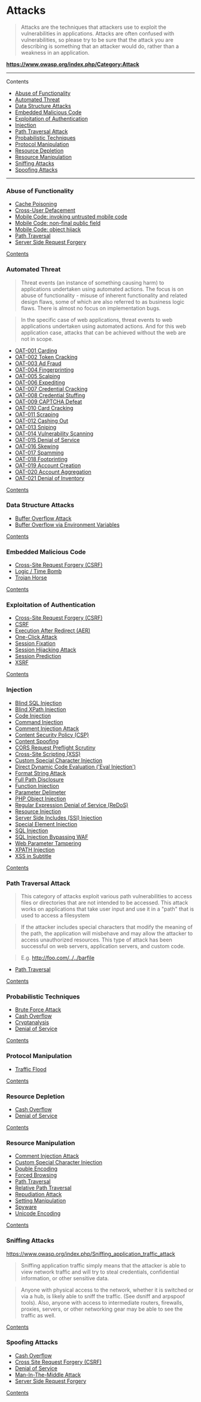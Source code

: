 # Attacks

> Attacks are the techniques that attackers use to exploit the vulnerabilities in applications. Attacks are often confused with vulnerabilities, so please try to be sure that the attack you are describing is something that an attacker would do, rather than a weakness in an application.

**https://www.owasp.org/index.php/Category:Attack**

---

<!-- START doctoc generated TOC please keep comment here to allow auto update -->
<!-- DON'T EDIT THIS SECTION, INSTEAD RE-RUN doctoc TO UPDATE -->
Contents

- [Abuse of Functionality](#abuse-of-functionality)
- [Automated Threat](#automated-threat)
- [Data Structure Attacks](#data-structure-attacks)
- [Embedded Malicious Code](#embedded-malicious-code)
- [Exploitation of Authentication](#exploitation-of-authentication)
- [Injection](#injection)
- [Path Traversal Attack](#path-traversal-attack)
- [Probabilistic Techniques](#probabilistic-techniques)
- [Protocol Manipulation](#protocol-manipulation)
- [Resource Depletion](#resource-depletion)
- [Resource Manipulation](#resource-manipulation)
- [Sniffing Attacks](#sniffing-attacks)
- [Spoofing Attacks](#spoofing-attacks)

<!-- END doctoc generated TOC please keep comment here to allow auto update -->

---

### Abuse of Functionality

- [Cache Poisoning](https://www.owasp.org/index.php/Cache_Poisoning "The impact of a maliciously constructed response can be magnified if it is cached either by a web cache used by multiple users or even the browser cache of a single user.")
- [Cross-User Defacement](https://www.owasp.org/index.php/Cross-User_Defacement "An attacker can make a single request to a vulnerable server that will cause the sever to create two responses, the second of which may be misinterpreted as a response to a different request, possibly one made by another user sharing the same TCP connection with the sever.")
- [Mobile Code: invoking untrusted mobile code](https://www.owasp.org/index.php/Mobile_code:_invoking_untrusted_mobile_code "Manipulation of a mobile code in order to execute malicious operations at the client side.")
- [Mobile Code: non-final public field](https://www.owasp.org/index.php/Mobile_code:_non-final_public_field "This attack aims to manipulate non-final public variables used in mobile code, by injecting malicious values on it, mostly in Java and C++ applications.")
- [Mobile Code: object hijack](https://www.owasp.org/index.php/Mobile_code:_object_hijack "This attack consists of a technique to create objects without constructors’ methods by taking advantage of the clone() method of Java-based applications.")
- [Path Traversal](https://www.owasp.org/index.php/Path_Traversal "A path traversal attack (also known as directory traversal) aims to access files and directories that are stored outside the web root folder.")
- [Server Side Request Forgery](https://www.owasp.org/index.php/Server_Side_Request_Forgery "Abuse of functionality on the server to read or update internal resources. The attacker can supply or a modify a URL which the code running on the server will read or submit data to.")

[Contents](#contents)


### Automated Threat

> Threat events (an instance of something causing harm) to applications undertaken using automated actions. The focus is on abuse of functionality - misuse of inherent functionality and related design flaws, some of which are also referred to as business logic flaws. There is almost no focus on implementation bugs.

> In the specific case of web applications, threat events to web applications undertaken using automated actions. And for this web application case, attacks that can be achieved without the web are not in scope.

- [OAT-001 Carding](https://www.owasp.org/index.php/OAT-001_Carding "Multiple payment authorisation attempts used to verify the validity of bulk stolen payment card data.")
- [OAT-002 Token Cracking](https://www.owasp.org/index.php/OAT-002_Token_Cracking "Mass enumeration of coupon numbers, voucher codes, discount tokens, etc.")
- [OAT-003 Ad Fraud](https://www.owasp.org/index.php/OAT-003_Ad_Fraud "False clicks and fraudulent display of web-placed advertisements.")
- [OAT-004 Fingerprinting](https://www.owasp.org/index.php/OAT-004_Fingerprinting "Elicit information about the supporting so ware and framework types and versions.")
- [OAT-005 Scalping](https://www.owasp.org/index.php/OAT-005_Scalping "Obtain limited-availability and/or preferred goods/services by unfair methods.")
- [OAT-006 Expediting](https://www.owasp.org/index.php/OAT-006_Expediting "Perform actions to hasten progress of usually slow, tedious or time-consuming actions.")
- [OAT-007 Credential Cracking](https://www.owasp.org/index.php/OAT-007_Credential_Cracking "Identify valid login credentials by trying different values for usernames and/or passwords.")
- [OAT-008 Credential Stuffing](https://www.owasp.org/index.php/OAT-008_Credential_Stuffing "Mass log in attempts used to verify the validity of stolen username/password pairs.")
- [OAT-009 CAPTCHA Defeat](https://www.owasp.org/index.php/OAT-009_CAPTCHA_Defeat "Solve anti-automation tests.")
- [OAT-010 Card Cracking](https://www.owasp.org/index.php/OAT-010_Card_Cracking "Identify missing start/expiry dates and security codes for stolen payment card data by trying different values.")
- [OAT-011 Scraping](https://www.owasp.org/index.php/OAT-011_Scraping "Collect application content and/or other data for use elsewhere.")
- [OAT-012 Cashing Out](https://www.owasp.org/index.php/OAT-012_Cashing_Out "Buy goods or obtain cash utilising validated stolen payment card or other user account data.")
- [OAT-013 Sniping](https://www.owasp.org/index.php/OAT-013_Sniping "Last minute bid or offer for goods or services.")
- [OAT-014 Vulnerability Scanning](https://www.owasp.org/index.php/OAT-014_Vulnerability_Scanning "Crawl and fuzz application to identify weaknesses and possible vulnerabilities.")
- [OAT-015 Denial of Service](https://www.owasp.org/index.php/OAT-015_Denial_of_Service "Target resources of the application and database servers, or individual user accounts, to achieve denial of service (DoS).")
- [OAT-016 Skewing](https://www.owasp.org/index.php/OAT-016_Skewing "Repeated link clicks, page requests or form submissions intended to alter some metric.")
- [OAT-017 Spamming](https://www.owasp.org/index.php/OAT-017_Spamming "Malicious or questionable information addition that appears in public or private content, databases or user messages.")
- [OAT-018 Footprinting](https://www.owasp.org/index.php/OAT-018_Footprinting "Probe and explore application to identify its constituents and properties.")
- [OAT-019 Account Creation](https://www.owasp.org/index.php/OAT-019_Account_Creation "Create multiple accounts for subsequent misuse.")
- [OAT-020 Account Aggregation](https://www.owasp.org/index.php/OAT-020_Account_Aggregation "Use by an intermediary application that collects together multiple accounts and interacts on their behalf.")
- [OAT-021 Denial of Inventory](https://www.owasp.org/index.php/OAT-021_Denial_of_Inventory "Deplete goods or services stock without ever completing the purchase or committing to the transaction.")

[Contents](#contents)


### Data Structure Attacks

- [Buffer Overflow Attack](https://www.owasp.org/index.php/Buffer_overflow_attack "Buffer overflows can consist of overflowing the stack (Stack overflow) or overflowing the heap (Heap overflow).")
- [Buffer Overflow via Environment Variables](https://www.owasp.org/index.php/Buffer_Overflow_via_Environment_Variables "This attack pattern involves causing a buffer overflow through manipulation of environment variables.")

[Contents](#contents)


### Embedded Malicious Code

- [Cross-Site Request Forgery (CSRF)](https://www.owasp.org/index.php/Cross-Site_Request_Forgery_(CSRF) "Cross-Site Request Forgery (CSRF) is an attack that forces an end user to execute unwanted actions on a web application in which they're currently authenticated.")
- [Logic / Time Bomb](https://www.owasp.org/index.php/Logic/time_bomb "A logic bomb is a piece of malicious code that executes when specific trigger conditions are met.")
- [Trojan Horse](https://www.owasp.org/index.php/Trojan_Horse "A Trojan Horse is a program that uses malicious code masqueraded as a trusted application.")

[Contents](#contents)


### Exploitation of Authentication

- [Cross-Site Request Forgery (CSRF)](https://www.owasp.org/index.php/Cross-Site_Request_Forgery_(CSRF) "Cross-Site Request Forgery (CSRF) is an attack that forces an end user to execute unwanted actions on a web application in which they're currently authenticated.")
- [CSRF](https://www.owasp.org/index.php/CSRF "Cross-Site Request Forgery (CSRF) is an attack that forces an end user to execute unwanted actions on a web application in which they're currently authenticated.")
- [Execution After Redirect (AER)](https://www.owasp.org/index.php/Execution_After_Redirect_(EAR) "Execution After Redirect (EAR) is an attack where an attacker ignores redirects and retrieves sensitive content intended for authenticated users.")
- [One-Click Attack](https://www.owasp.org/index.php/One-Click_Attack "Cross-Site Request Forgery (CSRF)")
- [Session Fixation](https://www.owasp.org/index.php/Session_fixation "Session Fixation is an attack that permits an attacker to hijack a valid user session. When authenticating a user, the vulnerable app doesn’t assign a new session ID, making it possible to use an existent session ID.")
- [Session Hijacking Attack](https://www.owasp.org/index.php/Session_hijacking_attack "The Session Hijacking attack consists of the exploitation of the web session control mechanism, which is normally managed for a session token. The Session Hijacking attack compromises the session token by stealing or predicting a valid session token to gain unauthorized access to the Web Server.")
- [Session Prediction](https://www.owasp.org/index.php/Session_Prediction "The session prediction attack focuses on predicting session ID values that permit an attacker to bypass the authentication schema of an application. By analyzing and understanding the session ID generation process, an attacker can predict a valid session ID value and get access to the application.")
- [XSRF](https://www.owasp.org/index.php/XSRF "Cross-Site Request Forgery (CSRF)")

[Contents](#contents)


### Injection

- [Blind SQL Injection](https://www.owasp.org/index.php/Blind_SQL_Injection "Blind SQL (Structured Query Language) injection is a type of SQL Injection attack that asks the database true or false questions and determines the answer based on the applications response. This attack is often used when the web application is configured to show generic error messages, but has not mitigated the code that is vulnerable to SQL injection.")
- [Blind XPath Injection](https://www.owasp.org/index.php/Blind_XPath_Injection "XPath is a type of query language that describes how to locate specific elements (including attributes, processing instructions, etc.) in an XML document. Since it is a query language, XPath is somewhat similar to Structured Query Language (SQL), however, XPath is different in that it can be used to reference almost any part of an XML document without access control restrictions. Using an XPATH Injection attack, an attacker is able to modify the XPATH query to perform an action of his choosing.")
- [Code Injection](https://www.owasp.org/index.php/Code_Injection "Code Injection is the general term for attack types which consist of injecting code that is then interpreted/executed by the application. This type of attack exploits poor handling of untrusted data. These types of attacks are usually made possible due to a lack of proper input/output data validation.")
- [Command Injection](https://www.owasp.org/index.php/Command_Injection "Command injection is an attack in which the goal is execution of arbitrary commands on the host operating system via a vulnerable application. Command injection attacks are possible when an application passes unsafe user supplied data (forms, cookies, HTTP headers etc.) to a system shell.")
- [Comment Injection Attack](https://www.owasp.org/index.php/Comment_Injection_Attack "Comments injected into an application through input can be used to compromise a system. As data is parsed, an injected/malformed comment may cause the process to take unexpected actions that result in an attack.")
- [Content Security Policy (CSP)](https://www.owasp.org/index.php/Content_Security_Policy "The risk with CSP can have 2 main sources: 1) Policies misconfiguration, and 2) too permissive policies.")
- [Content Spoofing](https://www.owasp.org/index.php/Content_Spoofing "Content spoofing, also referred to as content injection, 'arbitrary text injection' or virtual defacement, is an attack targeting a user made possible by an injection vulnerability in a web application. When an application does not properly handle user-supplied data, an attacker can supply content to a web application, typically via a parameter value, that is reflected back to the user. This presents the user with a modified page under the context of the trusted domain.")
- [CORS Request Preflight Scrutiny](https://www.owasp.org/index.php/CORS_RequestPreflighScrutiny "CORS stands for Cross-Origin Resource Sharing. The main risk here, is that the request preflight process is entirely managed on client side (by the browser) and then anything warrant web application that the request preflight process will be always followed. A user can create/send (using tools like Curl,OWASP Zap Proxy,...) a final HTTP request without previously sending the first request for preflight and then bypass request preflight process in order to act on data in a unsafe way.")
- [Cross-Site Scripting (XSS)](https://www.owasp.org/index.php/Cross-site_Scripting_(XSS) "Cross-Site Scripting (XSS) attacks are a type of injection, in which malicious scripts are injected into otherwise benign and trusted websites. XSS attacks occur when an attacker uses a web application to send malicious code, generally in the form of a browser side script, to a different end user.")
- [Custom Special Character Injection](https://www.owasp.org/index.php/Custom_Special_Character_Injection "The software does not properly filter or quote special characters or reserved words that are used in a custom or proprietary language or representation that is used by the product. That allows attackers to modify the syntax, content, or commands before they are processed by the end system.")
- [Direct Dynamic Code Evaluation ('Eval Injection')](https://www.owasp.org/index.php/Direct_Dynamic_Code_Evaluation_(%27Eval_Injection%27) "This attack consists of a script that does not properly validate user inputs in the page parameter. A remote user can supply a specially crafted URL to pass arbitrary code to an eval() statement, which results in code execution.")
- [Format String Attack](https://www.owasp.org/index.php/Format_string_attack "The Format String exploit occurs when the submitted data of an input string is evaluated as a command by the application. In this way, the attacker could execute code, read the stack, or cause a segmentation fault in the running application, causing new behaviors that could compromise the security or the stability of the system.")
- [Full Path Disclosure](https://www.owasp.org/index.php/Full_Path_Disclosure "Full Path Disclosure (FPD) vulnerabilities enable the attacker to see the path to the webroot/file. e.g.: /home/omg/htdocs/file/. Certain vulnerabilities, such as using the load_file() (within a SQL Injection) query to view the page source, require the attacker to have the full path to the file they wish to view.")
- [Function Injection](https://www.owasp.org/index.php/Function_Injection "A Function Injection attack consists of insertion or 'injection' of a function name from client to the application. A successful function injection exploit can execute any built-in or user defined function.")
- [Parameter Delimeter](https://www.owasp.org/index.php/Parameter_Delimiter "This attack is based on the manipulation of parameter delimiters used by web application input vectors in order to cause unexpected behaviors like access control and authorization bypass and information disclosure, among others.")
- [PHP Object Injection](https://www.owasp.org/index.php/PHP_Object_Injection "PHP Object Injection is an application level vulnerability that could allow an attacker to perform different kinds of malicious attacks, such as Code Injection, SQL Injection, Path Traversal and Application Denial of Service, depending on the context.")
- [Regular Expression Denial of Service (ReDoS)](https://www.owasp.org/index.php/Regular_expression_Denial_of_Service_-_ReDoS "The Regular expression Denial of Service (ReDoS) is a Denial of Service attack, that exploits the fact that most Regular Expression implementations may reach extreme situations that cause them to work very slowly (exponentially related to input size).")
- [Resource Injection](https://www.owasp.org/index.php/Resource_Injection "This attack consists of changing resource identifiers used by an application in order to perform a malicious task. When an application defines a resource type or location based on user input, such as a file name or port number, this data can be manipulated to execute or access different resources.")
- [Server Side Includes (SSI) Injection](https://www.owasp.org/index.php/Server-Side_Includes_(SSI)_Injection "The Server-Side Includes attack allows the exploitation of a web application by injecting scripts in HTML pages or executing arbitrary codes remotely. It can be exploited through manipulation of SSI in use in the application or force its use through user input fields.")
- [Special Element Injection](https://www.owasp.org/index.php/Special_Element_Injection "Special Element Injection is a type of injection attack that exploits a weakness related to reserved words and special characters.")
- [SQL Injection](https://www.owasp.org/index.php/SQL_Injection "A SQL injection attack consists of insertion or 'injection' of a SQL query via the input data from the client to the application. A successful SQL injection exploit can read sensitive data from the database, modify database data (Insert/Update/Delete), execute administration operations on the database (such as shutdown the DBMS), recover the content of a given file present on the DBMS file system and in some cases issue commands to the operating system.")
- [SQL Injection Bypassing WAF](https://www.owasp.org/index.php/SQL_Injection_Bypassing_WAF "Bypassed WAF. A SQL injection attack consists of insertion or 'injection' of a SQL query via the input data from the client to the application. A successful SQL injection exploit can read sensitive data from the database, modify database data (Insert/Update/Delete), execute administration operations on the database (such as shutdown the DBMS), recover the content of a given file present on the DBMS file system and in some cases issue commands to the operating system.")
- [Web Parameter Tampering](https://www.owasp.org/index.php/Web_Parameter_Tampering "The Web Parameter Tampering attack is based on the manipulation of parameters exchanged between client and server in order to modify application data, such as user credentials and permissions, price and quantity of products, etc. Usually, this information is stored in cookies, hidden form fields, or URL Query Strings, and is used to increase application functionality and control.")
- [XPATH Injection](https://www.owasp.org/index.php/XPATH_Injection "Similar to SQL Injection, XPath Injection attacks occur when a web site uses user-supplied information to construct an XPath query for XML data. By sending intentionally malformed information into the web site, an attacker can find out how the XML data is structured, or access data that he may not normally have access to. He may even be able to elevate his privileges on the web site if the XML data is being used for authentication (such as an XML based user file).")
- [XSS in Subtitle](https://www.owasp.org/index.php/Xss_in_subtitle "It is possible for an attacker to execute JavaScript in a video's subtitle. This is also referred to as XSS (Cross-Site Scripting). If a website loads the subtitle separately in the browser then an attacker can run any HTML or JavaScript in the video subtitle.")

[Contents](#contents)


### Path Traversal Attack

> This category of attacks exploit various path vulnerabilities to access files or directories that are not intended to be accessed. This attack works on applications that take user input and use it in a "path" that is used to access a filesystem

> If the attacker includes special characters that modify the meaning of the path, the application will misbehave and may allow the attacker to access unauthorized resources. This type of attack has been successful on web servers, application servers, and custom code.

> E.g. http://foo.com/../../barfile

- [Path Traversal](https://www.owasp.org/index.php/Path_Traversal "A path traversal attack (also known as directory traversal) aims to access files and directories that are stored outside the web root folder. By manipulating variables that reference files with “dot-dot-slash (../)” sequences and its variations or by using absolute file paths, it may be possible to access arbitrary files and directories stored on file system including application source code or configuration and critical system files. It should be noted that access to files is limited by system operational access control (such as in the case of locked or in-use files on the Microsoft Windows operating system).")

[Contents](#contents)


### Probabilistic Techniques

- [Brute Force Attack](https://www.owasp.org/index.php/Brute_force_attack "A brute force attack can manifest itself in many different ways, but primarily consists in an attacker configuring predetermined values, making requests to a server using those values, and then analyzing the response. For the sake of efficiency, an attacker may use a dictionary attack (with or without mutations) or a traditional brute-force attack (with given classes of characters e.g.: alphanumerical, special, case (in)sensitive).")
- [Cash Overflow](https://www.owasp.org/index.php/Cash_Overflow "A Cash Overflow attack is a Denial of Service attack specifically aimed at exceeding the hosting costs for a cloud application, either essentially bankrupting the service owner or exceeding the application cost limits, leading the cloud service provider to disable the application.")
- [Cryptanalysis](https://www.owasp.org/index.php/Cryptanalysis "Cryptanalysis is a process of finding weaknesses in cryptographic algorithms and using these weaknesses to decipher the ciphertext without knowing the secret key (instance deduction). Sometimes the weakness is not in the cryptographic algorithm itself, but rather in how it is applied that makes cryptanalysis successful.")
- [Denial of Service](https://www.owasp.org/index.php/Denial_of_Service "The Denial of Service (DoS) attack is focused on making a resource (site, application, server) unavailable for the purpose it was designed. There are many ways to make a service unavailable for legitimate users by manipulating network packets, programming, logical, or resources handling vulnerabilities, among others. If a service receives a very large number of requests, it may cease to be available to legitimate users.")

[Contents](#contents)


### Protocol Manipulation

- [Traffic Flood](https://www.owasp.org/index.php/Traffic_flood "Traffic Flood is a type of DoS attack targeting web servers. The attack explores the way that the TCP connection is managed. The attack consists of the generation of a lot of well-crafted TCP requisitions, with the objective to stop the Web Server or cause a performance decrease. The attack explores a characteristic of the HTTP protocol, opening many connections at the same time to attend a single requisition.")

[Contents](#contents)


### Resource Depletion

- [Cash Overflow](https://www.owasp.org/index.php/Cash_Overflow "A Cash Overflow attack is a Denial of Service attack specifically aimed at exceeding the hosting costs for a cloud application, either essentially bankrupting the service owner or exceeding the application cost limits, leading the cloud service provider to disable the application.")
- [Denial of Service](https://www.owasp.org/index.php/Denial_of_Service "The Denial of Service (DoS) attack is focused on making a resource (site, application, server) unavailable for the purpose it was designed. There are many ways to make a service unavailable for legitimate users by manipulating network packets, programming, logical, or resources handling vulnerabilities, among others. If a service receives a very large number of requests, it may cease to be available to legitimate users. In the same way, a service may stop if a programming vulnerability is exploited, or the way the service handles resources it uses.")

[Contents](#contents)


### Resource Manipulation

- [Comment Injection Attack](https://www.owasp.org/index.php/Comment_Injection_Attack "Comments injected into an application through input can be used to compromise a system. As data is parsed, an injected/malformed comment may cause the process to take unexpected actions that result in an attack.")
- [Custom Special Character Injection](https://www.owasp.org/index.php/Custom_Special_Character_Injection "The software does not properly filter or quote special characters or reserved words that are used in a custom or proprietary language or representation that is used by the product. That allows attackers to modify the syntax, content, or commands before they are processed by the end system.")
- [Double Encoding](https://www.owasp.org/index.php/Double_Encoding "This attack technique consists of encoding user request parameters twice in hexadecimal format in order to bypass security controls or cause unexpected behavior from the application. It's possible because the webserver accepts and processes client requests in many encoded forms. By using double encoding it’s possible to bypass security filters that only decode user input once. The second decoding process is executed by the backend platform or modules that properly handle encoded data, but don't have the corresponding security checks in place. Attackers can inject double encoding in pathnames or query strings to bypass the authentication schema and security filters in use by the web application.")
- [Forced Browsing](https://www.owasp.org/index.php/Forced_browsing "Forced browsing is an attack where the aim is to enumerate and access resources that are not referenced by the application, but are still accessible. An attacker can use Brute Force techniques to search for unlinked contents in the domain directory, such as temporary directories and files, and old backup and configuration files. These resources may store sensitive information about web applications and operational systems, such as source code, credentials, internal network addressing, and so on, thus being considered a valuable resource for intruders.")
- [Path Traversal](https://www.owasp.org/index.php/Path_Traversal "A path traversal attack (also known as directory traversal) aims to access files and directories that are stored outside the web root folder. By manipulating variables that reference files with “dot-dot-slash (../)” sequences and its variations or by using absolute file paths, it may be possible to access arbitrary files and directories stored on file system including application source code or configuration and critical system files. It should be noted that access to files is limited by system operational access control (such as in the case of locked or in-use files on the Microsoft Windows operating system).")
- [Relative Path Traversal](https://www.owasp.org/index.php/Relative_Path_Traversal "A path traversal attack (also known as directory traversal) aims to access files and directories that are stored outside the web root folder. By manipulating variables that reference files with “dot-dot-slash (../)” sequences and its variations or by using absolute file paths, it may be possible to access arbitrary files and directories stored on file system including application source code or configuration and critical system files. It should be noted that access to files is limited by system operational access control (such as in the case of locked or in-use files on the Microsoft Windows operating system).")
- [Repudiation Attack](https://www.owasp.org/index.php/Repudiation_Attack "A repudiation attack happens when an application or system does not adopt controls to properly track and log users' actions, thus permitting malicious manipulation or forging the identification of new actions. This attack can be used to change the authoring information of actions executed by a malicious user in order to log wrong data to log files. Its usage can be extended to general data manipulation in the name of others, in a similar manner as spoofing mail messages. If this attack takes place, the data stored on log files can be considered invalid or misleading.")
- [Setting Manipulation](https://www.owasp.org/index.php/Setting_Manipulation "This attack aims to modify application settings in order to cause misleading data or advantages on the attacker's behalf. He may manipulate values in the system and manage specific user resources of the application or affect its functionalities.")
- [Spyware](https://www.owasp.org/index.php/Spyware "Spyware is a program that captures statistical information from a user's computer and sends it over internet without user acceptance. This information is usually obtained from cookies and the web browser’s history. Spyware can also install other software, display advertisements, or redirect the web browser activity. Spyware differs from a virus, worm, and adware in various ways. Spyware does not self-replicate and distribute itself like viruses and worms, and does not necessarily display advertisements like adware.")
- [Unicode Encoding](https://www.owasp.org/index.php/Unicode_Encoding "The attack aims to explore flaws in the decoding mechanism implemented on applications when decoding Unicode data format. An attacker can use this technique to encode certain characters in the URL to bypass application filters, thus accessing restricted resources on the Web server or to force browsing to protected pages.")

[Contents](#contents)


### Sniffing Attacks

https://www.owasp.org/index.php/Sniffing_application_traffic_attack

> Sniffing application traffic simply means that the attacker is able to view network traffic and will try to steal credentials, confidential information, or other sensitive data.

> Anyone with physical access to the network, whether it is switched or via a hub, is likely able to sniff the traffic. (See dsniff and arpspoof tools). Also, anyone with access to intermediate routers, firewalls, proxies, servers, or other networking gear may be able to see the traffic as well.

[Contents](#contents)


### Spoofing Attacks

- [Cash Overflow](https://www.owasp.org/index.php/Cash_Overflow "A Cash Overflow attack is a Denial of Service attack specifically aimed at exceeding the hosting costs for a cloud application, either essentially bankrupting the service owner or exceeding the application cost limits, leading the cloud service provider to disable the application.")
- [Cross Site Request Forgery (CSRF)](https://www.owasp.org/index.php/Cross-Site_Request_Forgery_(CSRF) "Cross-Site Request Forgery (CSRF) is an attack that forces an end user to execute unwanted actions on a web application in which they're currently authenticated.")
- [Denial of Service](https://www.owasp.org/index.php/Denial_of_Service "The Denial of Service (DoS) attack is focused on making a resource (site, application, server) unavailable for the purpose it was designed. There are many ways to make a service unavailable for legitimate users by manipulating network packets, programming, logical, or resources handling vulnerabilities, among others. If a service receives a very large number of requests, it may cease to be available to legitimate users. In the same way, a service may stop if a programming vulnerability is exploited, or the way the service handles resources it uses.")
- [Man-In-The-Middle Attack](https://www.owasp.org/index.php/Man-in-the-middle_attack "The man-in-the middle attack intercepts a communication between two systems. For example, in an http transaction the target is the TCP connection between client and server. Using different techniques, the attacker splits the original TCP connection into 2 new connections, one between the client and the attacker and the other between the attacker and the server. Once the TCP connection is intercepted, the attacker acts as a proxy, being able to read, insert and modify the data in the intercepted communication.")
- [Server Side Request Forgery](https://www.owasp.org/index.php/Server_Side_Request_Forgery "In a Server-Side Request Forgery (SSRF) attack, the attacker can abuse functionality on the server to read or update internal resources. The attacker can supply or a modify a URL which the code running on the server will read or submit data to, and by carefully selecting the URLs, the attacker may be able to read server configuration such as AWS metadata, connect to internal services like http enabled databases or perform post requests towards internal services which are not intended to be exposed.")

[Contents](#contents)

